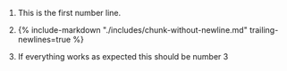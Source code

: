 1.  This is the first number line.

1.  {%
       include-markdown "./includes/chunk-without-newline.md"
       trailing-newlines=true
    %}

1.  If everything works as expected this should be number 3
